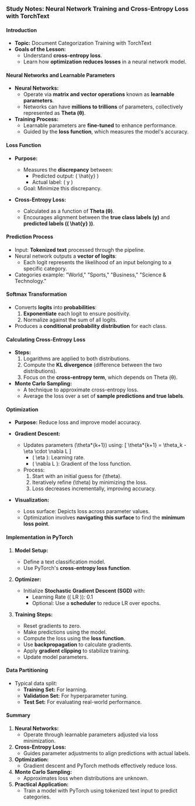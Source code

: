 ### Study Notes: Neural Network Training and Cross-Entropy Loss with TorchText

#### **Introduction**

- **Topic:** Document Categorization Training with TorchText
- **Goals of the Lesson:**
  - Understand **cross-entropy loss**.
  - Learn how **optimization reduces losses** in a neural network model.

#### **Neural Networks and Learnable Parameters**

- **Neural Networks:**
  - Operate via **matrix and vector operations** known as **learnable parameters**.
  - Networks can have **millions to trillions** of parameters, collectively represented as **Theta (θ)**.
- **Training Process:**
  - Learnable parameters are **fine-tuned** to enhance performance.
  - Guided by the **loss function**, which measures the model's accuracy.

#### **Loss Function**

- **Purpose:**

  - Measures the **discrepancy** between:
    - Predicted output: \( \hat{y} \)
    - Actual label: \( y \)
  - Goal: Minimize this discrepancy.

- **Cross-Entropy Loss:**
  - Calculated as a function of **Theta (θ)**.
  - Encourages alignment between the **true class labels (y)** and **predicted labels (\( \hat{y} \))**.

#### **Prediction Process**

- Input: **Tokenized text** processed through the pipeline.
- Neural network outputs a **vector of logits**:
  - Each logit represents the likelihood of an input belonging to a specific category.
- Categories example: "World," "Sports," "Business," "Science & Technology."

#### **Softmax Transformation**

- Converts **logits** into **probabilities**:
  1. **Exponentiate** each logit to ensure positivity.
  2. Normalize against the sum of all logits.
- Produces a **conditional probability distribution** for each class.

#### **Calculating Cross-Entropy Loss**

- **Steps:**
  1. Logarithms are applied to both distributions.
  2. Compute the **KL divergence** (difference between the two distributions).
  3. Focus on the **cross-entropy term**, which depends on Theta (θ).
- **Monte Carlo Sampling:**
  - A technique to approximate cross-entropy loss.
  - Average the loss over a set of **sample predictions and true labels**.

#### **Optimization**

- **Purpose:** Reduce loss and improve model accuracy.

- **Gradient Descent:**

  - Updates parameters \(\theta*{k+1}\) using:
    \[
    \theta*{k+1} = \theta_k - \eta \cdot \nabla L
    \]
    - \( \eta \): Learning rate.
    - \( \nabla L \): Gradient of the loss function.
  - Process:
    1. Start with an initial guess for \(\theta\).
    2. Iteratively refine \(\theta\) by minimizing the loss.
    3. Loss decreases incrementally, improving accuracy.

- **Visualization:**
  - Loss surface: Depicts loss across parameter values.
  - Optimization involves **navigating this surface** to find the **minimum loss point**.

#### **Implementation in PyTorch**

1. **Model Setup:**
   - Define a text classification model.
   - Use PyTorch's **cross-entropy loss function**.
2. **Optimizer:**

   - Initialize **Stochastic Gradient Descent (SGD)** with:
     - Learning Rate (\( LR \)): 0.1
     - Optional: Use a **scheduler** to reduce LR over epochs.

3. **Training Steps:**
   - Reset gradients to zero.
   - Make predictions using the model.
   - Compute the loss using the **loss function**.
   - Use **backpropagation** to calculate gradients.
   - Apply **gradient clipping** to stabilize training.
   - Update model parameters.

#### **Data Partitioning**

- Typical data split:
  - **Training Set:** For learning.
  - **Validation Set:** For hyperparameter tuning.
  - **Test Set:** For evaluating real-world performance.

#### **Summary**

1. **Neural Networks:**
   - Operate through learnable parameters adjusted via loss minimization.
2. **Cross-Entropy Loss:**
   - Guides parameter adjustments to align predictions with actual labels.
3. **Optimization:**
   - Gradient descent and PyTorch methods effectively reduce loss.
4. **Monte Carlo Sampling:**
   - Approximates loss when distributions are unknown.
5. **Practical Application:**
   - Train a model with PyTorch using tokenized text input to predict categories.
